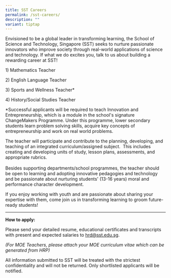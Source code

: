 ```yaml
---
title: SST Careers
permalink: /sst-careers/
description: ""
variant: tiptap
---
```

<p>Envisioned to be a global leader in transforming learning, the School
of Science and Technology, Singapore (SST) seeks to nurture passionate
innovators who improve society through real-world applications of science
and technology. If what we do excites you, talk to us about building a
rewarding career at SST!</p>
<p></p>
<p>1) Mathematics Teacher</p>
<p>2) English Language Teacher</p>
<p>3) Sports and Wellness Teacher*</p>
<p>4) History/Social Studies Teacher</p>
<p></p>
<p>*Successful applicants will be required to teach Innovation and Entrepreneurship,
which is a module in the school's signature ChangeMakers Programme. Under
this programme, lower secondary students learn problem solving skills,
acquire key concepts of entrepreneurship and work on real world problems.</p>
<p>The teacher will participate and contribute to the planning, developing,
and teaching of an integrated curriculum/assigned subject.&nbsp; This includes
creating and developing units of study, lesson plans, assessments, and
appropriate rubrics.
<br>
<br>Besides supporting departments/school programmes, the teacher should be&nbsp;open
to learning and adopting innovative pedagogies and technology and be passionate
about nurturing students' (13-16 years)&nbsp;moral and performance character
development.
<br>
</p>
<p>If you enjoy working with youth and are passionate about sharing your
expertise with them, come join us in transforming learning to groom future-ready
students!</p>
<hr>
<p><strong>How to apply:</strong>
</p>
<p>Please send your detailed resume, educational certificates and transcripts
with present and expected salaries to&nbsp;<a href="mailto:hrd@sst.edu.sg" rel="noopener noreferrer nofollow" target="_blank">hrd@sst.edu.sg</a>.</p>
<p><em>(For MOE Teachers, please attach your MOE curriculum vitae which can be generated from HRP)</em>
</p>
<p>All information submitted to SST will be treated with the strictest confidentiality
and will not be returned. Only shortlisted applicants will be notified.</p>